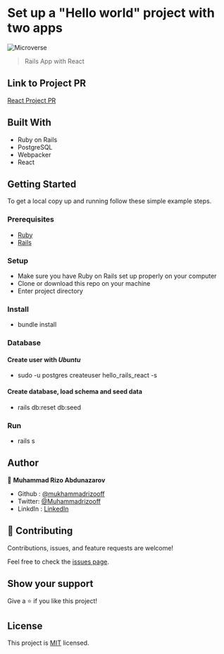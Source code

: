 # Set up a "Hello world" project with two apps

![Microverse](https://img.shields.io/badge/Microverse-blueviolet)

> Rails App with React

## Link to Project PR

[React Project PR](https://github.com/mukhammadrizooff/Hello-rails-react/pull/1)

## Built With

- Ruby on Rails
- PostgreSQL
- Webpacker
- React

## Getting Started

To get a local copy up and running follow these simple example steps.

### Prerequisites

- [Ruby](https://www.ruby-lang.org/en/)
- [Rails](https://gorails.com/)

### Setup

- Make sure you have Ruby on Rails set up properly on your computer
- Clone or download this repo on your machine
- Enter project directory

### Install

- bundle install

### Database

#### Create user with *Ubuntu*
- sudo -u postgres createuser hello_rails_react -s
#### Create database, load schema and seed data
- rails db:reset db:seed

### Run

- rails s

## Author

👤 **Muhammad Rizo Abdunazarov**

- Github : [@mukhammadrizooff](https://github.com/mukhammadrizooff)
- Twitter: [@Muhammadrizooff](https://twitter.com/Muhammadrizooff)
- LinkdIn : [LinkedIn](https://www.linkedin.com/in/mukhammadrizooff/)

## 🤝 Contributing

Contributions, issues, and feature requests are welcome!

Feel free to check the [issues page](https://github.com/mukhammadrizooff/Hello-rails-react/issues).

## Show your support

Give a ⭐️ if you like this project!

## License

This project is [MIT](./LICENSE.md) licensed.
